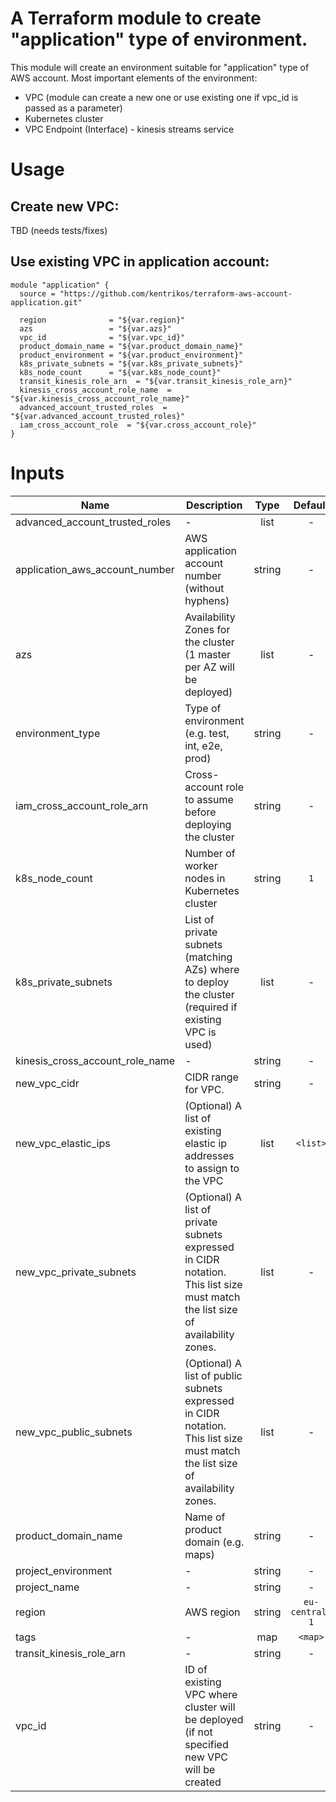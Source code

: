 # A Terraform module to create "application" type of environment.


This module will create an environment suitable for "application" type of AWS account.
Most important elements of the environment:

* VPC (module can create a new one or use existing one if vpc_id is passed as a parameter)
* Kubernetes cluster
* VPC Endpoint (Interface) - kinesis streams service


# Usage

## Create new VPC:
TBD (needs tests/fixes)

## Use existing VPC in application account:
```hcl
module "application" {
  source = "https://github.com/kentrikos/terraform-aws-account-application.git"

  region              = "${var.region}"
  azs                 = "${var.azs}"
  vpc_id              = "${var.vpc_id}"
  product_domain_name = "${var.product_domain_name}"
  product_environment = "${var.product_environment}"
  k8s_private_subnets = "${var.k8s_private_subnets}"
  k8s_node_count      = "${var.k8s_node_count}"
  transit_kinesis_role_arn  = "${var.transit_kinesis_role_arn}"
  kinesis_cross_account_role_name  = "${var.kinesis_cross_account_role_name}"
  advanced_account_trusted_roles  = "${var.advanced_account_trusted_roles}"
  iam_cross_account_role  = "${var.cross_account_role}"
}
```

# Inputs

| Name | Description | Type | Default | Required |
|------|-------------|:----:|:-----:|:-----:|
| advanced_account_trusted_roles | - | list | - | yes |
| application_aws_account_number | AWS application account number (without hyphens) | string | - | yes |
| azs | Availability Zones for the cluster (1 master per AZ will be deployed) | list | - | yes |
| environment_type | Type of environment (e.g. test, int, e2e, prod) | string | - | yes |
| iam_cross_account_role_arn | Cross-account role to assume before deploying the cluster | string | - | yes |
| k8s_node_count | Number of worker nodes in Kubernetes cluster | string | `1` | no |
| k8s_private_subnets | List of private subnets (matching AZs) where to deploy the cluster (required if existing VPC is used) | list | - | yes |
| kinesis_cross_account_role_name | - | string | - | yes |
| new_vpc_cidr | CIDR range for VPC. | string | - | yes |
| new_vpc_elastic_ips | (Optional) A list of existing elastic ip addresses to assign to the VPC | list | `<list>` | no |
| new_vpc_private_subnets | (Optional) A list of private subnets expressed in CIDR notation. This list size must match the list size of availability zones. | list | - | yes |
| new_vpc_public_subnets | (Optional) A list of public subnets expressed in CIDR notation. This list size must match the list size of availability zones. | list | - | yes |
| product_domain_name | Name of product domain (e.g. maps) | string | - | yes |
| project_environment | - | string | - | yes |
| project_name | - | string | - | yes |
| region | AWS region | string | `eu-central-1` | no |
| tags | - | map | `<map>` | no |
| transit_kinesis_role_arn | - | string | - | yes |
| vpc_id | ID of existing VPC where cluster will be deployed (if not specified new VPC will be created | string | - | yes |

